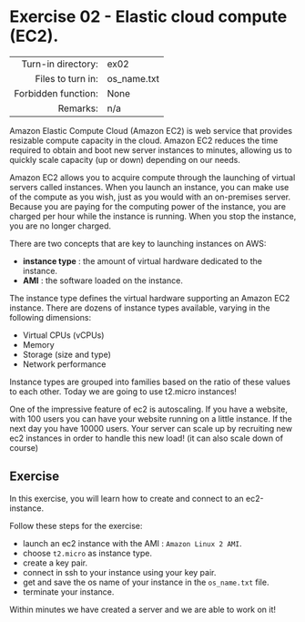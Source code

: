 # Exercise 02 - Elastic cloud compute (EC2).

|                         |                    |
| -----------------------:| ------------------ |
|   Turn-in directory:    |  ex02              |
|   Files to turn in:     |  os_name.txt       |
|   Forbidden function:   |  None              |
|   Remarks:              |  n/a               |

Amazon Elastic Compute Cloud (Amazon EC2) is web service that provides resizable compute capacity in the cloud. Amazon EC2 reduces the time required to obtain and boot new server instances to minutes, allowing us to quickly scale capacity (up or down) depending on our needs.

Amazon EC2 allows you to acquire compute through the launching of virtual servers called instances. When you launch an instance, you can make use of the compute as you wish, just as you would with an on-premises server. Because you are paying for the computing power of the instance, you are charged per hour while the instance is running. When you stop the instance, you are no longer charged.

There are two concepts that are key to launching instances on AWS:
- **instance type** : the amount of virtual hardware dedicated to the instance.
- **AMI** : the software loaded on the instance.

The instance type defines the virtual hardware supporting an Amazon EC2 instance. There are dozens of instance types available, varying in the following dimensions:

- Virtual CPUs (vCPUs)
- Memory
- Storage (size and type)
- Network performance

Instance types are grouped into families based on the ratio of these values to each other. Today we are going to use t2.micro instances!

One of the impressive feature of ec2 is autoscaling. If you have a website, with 100 users you can have your website running on a little instance. If the next day you have 10000 users. Your server can scale up by recruiting new ec2 instances in order to handle this new load! (it can also scale down of course)

## Exercise

In this exercise, you will learn how to create and connect to an ec2-instance. 

Follow these steps for the exercise:
- launch an ec2 instance with the AMI : `Amazon Linux 2 AMI`.
- choose `t2.micro` as instance type.
- create a key pair.
- connect in ssh to your instance using your key pair.
- get and save the os name of your instance in the `os_name.txt` file.
- terminate your instance.

Within minutes we have created a server and we are able to work on it!